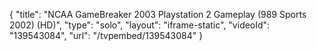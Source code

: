 {
    "title": "NCAA GameBreaker 2003 Playstation 2 Gameplay (989 Sports 2002) (HD)",
    "type": "solo",
    "layout": "iframe-static",
    "videoId": "139543084",
    "url": "\/tvpembed\/139543084"
}